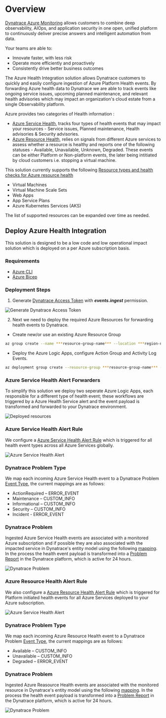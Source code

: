# Overview
[Dynatrace Azure Monitoring](https://www.dynatrace.com/technologies/azure-monitoring/) allows customers to combine deep observability, AIOps, and application security in one open, unified platform to continuously deliver precise answers and intelligent automation from data.

Your teams are able to:

- Innovate faster, with less risk
- Operate more efficiently and proactively
- Consistently drive better business outcomes

The Azure Health Integration solution allows Dynatrace customers to quickly and easily configure ingestion of Azure Platform Health events. By forwarding Azure health data to Dynatrace we are able to track events like ongoing service issues, upcoming planned maintenance, and relevant health advisories which may impact an organization's cloud estate from a single Observability platform.

Azure provides two categories of Health information :
- [Azure Service Health](https://docs.microsoft.com/en-us/azure/service-health/service-health-overview), tracks four types of health events that may impact your resources - Service issues, Planned maintenance, Health advisories & Security advisories.
- [Azure Resource Health](https://docs.microsoft.com/en-us/azure/service-health/resource-health-overview), relies on signals from different Azure services to assess whether a resource is healthy and reports one of the following statuses - Available, Unavailable, Unknown, Degraded. These events can be either Platform or Non-platform events, the later being intitiated by cloud customers i.e. stopping a virtual machine.

This solution currently supports the following [Resource types and health checks for Azure resource health](https://docs.microsoft.com/en-us/azure/service-health/resource-health-checks-resource-types)

- Virtual Machines
- Virtual Machine Scale Sets
- Web Apps
- App Service Plans
- Azure Kubernetes Services (AKS)

The list of supported resources can be expanded over time as needed.

## Deploy Azure Health Integration

This solution is designed to be a low code and low operational impact solution which is deployed on a per Azure subscription basis.

### Requirements
- [Azure CLI](https://docs.microsoft.com/en-us/cli/azure/) 
- [Azure Bicep](https://docs.microsoft.com/en-us/cli/azure/bicep?view=azure-cli-latest#az-bicep-install) 

### Deployment Steps

1. Generate [Dynatrace Access Token](https://www.dynatrace.com/support/help/get-started/access-tokens) with ***events.ingest*** permission.

![Generate Dynatrace Access Token](./img/generated-access-token.png)

2. Next we need to deploy the required Azure Resources for forwarding health events to Dynatrace.
- Create new/or use an existing Azure Resource Group

```bash
az group create --name ***resource-group-name*** --location ***region-name***
```

- Deploy the Azure Logic Apps, configure Action Group and Activity Log Events.

```bash
az deployment group create --resource-group ***resource-group-name*** --template-file ./src/azure-health-integration.bicep --parameters dynatraceAccessToken=***dynatrace-access-token***  --parameters dynatraceEnvironmentUrl=***dynatrace-environment-url***
```

### Azure Service Health Alert Forwarders

To simplify this solution we deploy two seperate Azure Logic Apps, each responsible for a different type of health event; these workflows are triggered by a Azure Health Service alert and the event payload is transformed and forwarded to your Dynatrace environment.

![Deployed resources](./img/resource-group.png)

### Azure Service Health Alert Rule

We configure a [Azure Service Health Alert Rule](https://docs.microsoft.com/en-us/azure/service-health/alerts-activity-log-service-notifications-portal) which is triggered for all health event types across all Azure Services globally.

![Azure Service Health Alert](./img/service-health-alert.png)

### Dynatrace Problem Type

We map each incoming Azure Service Health event to a Dynatrace Problem [Event Type](https://www.dynatrace.com/support/help/how-to-use-dynatrace/problem-detection-and-analysis/basic-concepts/event-types), the current mappings are as follows:

- ActionRequired – ERROR_EVENT
- Maintenance – CUSTOM_INFO
- Informational – CUSTOM_INFO
- Security – CUSTOM_INFO
- Incident - ERROR_EVENT

### Dynatrace Problem

Ingested Azure Service Health events are associated with a monitored Azure subscription and if possible they are also associated with the impacted service in Dynatrace's entity model using the following [mapping](src/entity-mappings.json). In the process the health event payload is transformed into a [Problem Report](https://www.dynatrace.com/support/help/how-to-use-dynatrace/problem-detection-and-analysis/basic-concepts/problem-overview-page) in the Dynatrace platform, which is active for 24 hours.

![Dynatrace Problem](./img/dynatrace-problem-service.png)

### Azure Resource Health Alert Rule

We also configure a [Azure Resource Health Alert Rule](https://docs.microsoft.com/en-us/azure/service-health/resource-health-alert-monitor-guide) which is triggered for Platform initiated health events for all Azure Services deployed to your Azure subscription.

![Azure Service Health Alert](./img/service-health-alert-rule.png)

### Dynatrace Problem Type

We map each incoming Azure Resource Health event to a Dynatrace Problem [Event Type](https://www.dynatrace.com/support/help/how-to-use-dynatrace/problem-detection-and-analysis/basic-concepts/event-types), the current mappings are as follows:

- Available – CUSTOM_INFO
- Unavailable – CUSTOM_INFO
- Degraded – ERROR_EVENT

### Dynatrace Problem

Ingested Azure Reasource Health events are associated with the monitored resource in Dynatrace's entity model using the following [mapping](src/entity-mappings.json). In the process the health event payload is transformed into a [Problem Report](https://www.dynatrace.com/support/help/how-to-use-dynatrace/problem-detection-and-analysis/basic-concepts/problem-overview-page) in the Dynatrace platform, which is active for 24 hours.

![Dynatrace Problem](./img/resource-health-problem.png)


